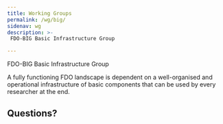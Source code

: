 ```yaml
---
title: Working Groups 
permalink: /wg/big/
sidenav: wg
description: >-
 FDO-BIG Basic Infrastructure Group

---
```


FDO-BIG Basic Infrastructure Group

A fully functioning FDO landscape is dependent on a well-organised and operational infrastructure of basic components that can be used by every researcher at the end.

## Questions?

